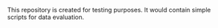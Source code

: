 This repository is created for testing purposes.
It would contain simple scripts for data evaluation.